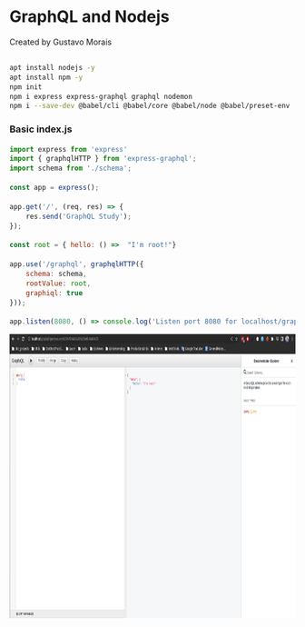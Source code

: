 # GraphQL and Nodejs

Created by Gustavo Morais

```sh
```

```sh
apt install nodejs -y
apt install npm -y
npm init
npm i express express-graphql graphql nodemon
npm i --save-dev @babel/cli @babel/core @babel/node @babel/preset-env
```

### Basic index.js
```js
import express from 'express'
import { graphqlHTTP } from 'express-graphql';
import schema from './schema';

const app = express();

app.get('/', (req, res) => {
    res.send('GraphQL Study');
});

const root = { hello: () =>  "I'm root!"}

app.use('/graphql', graphqlHTTP({
    schema: schema,
    rootValue: root,
    graphiql: true
}));

app.listen(8080, () => console.log('Listen port 8080 for localhost/graphql'));
```

<img src="./public/imgs/graphiql.png" width="800" height="500">
